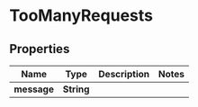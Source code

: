 
# TooManyRequests

## Properties
Name | Type | Description | Notes
------------ | ------------- | ------------- | -------------
**message** | **String** |  | 



